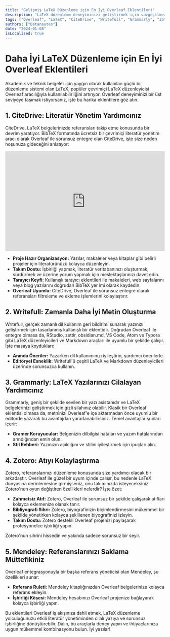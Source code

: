 ```yaml
---
title: "Gelişmiş LaTeX Düzenleme için En İyi Overleaf Eklentileri"
description: "LaTeX düzenleme deneyiminizi geliştirmek için vazgeçilmez Overleaf eklentilerini keşfedin. CiteDrive ile kapsamlı literatür yönetiminden Writefull ile incelikli yazıya kadar, iş akışınızı optimize edecek araçları öğrenin."
tags: ["Overleaf", "LaTeX", "CiteDrive", "Writefull", "Grammarly", "Zotero", "Mendeley"]
authors: ["Datanautes"]
date: "2024-01-08"
isLocalized: true
---
```


# Daha İyi LaTeX Düzenleme için En İyi Overleaf Eklentileri

Akademik ve teknik belgeler için yaygın olarak kullanılan güçlü bir düzenleme sistemi olan LaTeX, popüler çevrimiçi LaTeX düzenleyicisi Overleaf aracılığıyla kullanılabilirliğini artırıyor. Overleaf deneyiminizi bir üst seviyeye taşımak istiyorsanız, işte bu harika eklentilere göz atın.

## 1. CiteDrive: Literatür Yönetim Yardımcınız

CiteDrive, LaTeX belgelerinizde referansları takip etme konusunda bir devrim yaratıyor. BibTeX formatında ücretsiz bir çevrimiçi literatür yönetim aracı olarak Overleaf ile sorunsuz entegre olan CiteDrive, işte size neden hoşunuza gideceğini anlatıyor:

<iframe width="100%" height="315" src="https://www.youtube.com/embed/bHD94qM0vyg?si=5QCelGCRdSkYWyDk" title="YouTube video oynatıcı" frameborder="0" allow="accelerometer; autoplay; clipboard-write; encrypted-media; gyroscope; picture-in-picture; web-share" allowfullscreen></iframe>

- **Proje Hazır Organizasyon:** Yazılar, makaleler veya kitaplar gibi belirli projeler için literatürünüzü kolayca düzenleyin.
- **Takım Dostu:** İşbirliği yapmak, literatür veritabanınızı oluşturmak, sürdürmek ve üzerine yorum yapmak için meslektaşlarınızı davet edin.
- **Tarayıcı Keyfi:** Kullanışlı tarayıcı eklentileri ile makaleleri, web sayfalarını veya blog yazılarını doğrudan BibTeX yer imi olarak kaydedin.
- **Overleaf Uyumlu:** CiteDrive, Overleaf ile sorunsuz entegre olarak referansları filtreleme ve ekleme işlemlerini kolaylaştırır.

## 2. Writefull: Zamanla Daha İyi Metin Oluşturma

Writefull, gerçek zamanlı dil kullanım geri bildirimi sunarak yazınızı geliştirmek için tasarlanmış kullanışlı bir eklentidir. Doğrudan Overleaf ile entegre olmasa da, RStudio, zettlr, obsidian.md, VS Code, Atom ve Typora gibi LaTeX düzenleyicileri ve Markdown araçları ile uyumlu bir şekilde çalışır. İşte masaya koydukları:

- **Anında Öneriler:** Yazarken dil kullanımınızı iyileştirin, yardımcı önerilerle.
- **Editöryel Esneklik:** Writefull'ü çeşitli LaTeX ve Markdown düzenleyicileri üzerinde sorunsuzca kullanın.

## 3. Grammarly: LaTeX Yazılarınızı Cilalayan Yardımcınız

Grammarly, geniş bir şekilde sevilen bir yazı asistanıdır ve LaTeX belgelerinizi geliştirmek için gizli silahınız olabilir. Klasik bir Overleaf eklentisi olmasa da, metninizi Overleaf'e içe aktarmadan önce uyumlu bir editörde yazarak bu avantajdan yararlanabilirsiniz. Temel avantajlar şunları içerir:

- **Gramer Koruyucular:** Belgenizin dilbilgisi hataları ve yazım hatalarından arındığından emin olun.
- **Stil Rehberi:** Yazınızın açıklığını ve stilini iyileştirmek için ipuçları alın.

## 4. Zotero: Atıyı Kolaylaştırma

Zotero, referanslarınızı düzenleme konusunda size yardımcı olacak bir arkadaştır. Overleaf ile güzel bir uyum içinde çalışır, bu nedenle LaTeX dünyasına derinlemesine girmişseniz, onu takımınızda isteyeceksiniz. Zotero'nun oyun değiştiren özellikleri nelerdir? İşte özet:

- **Zahmetsiz Atıf:** Zotero, Overleaf ile sorunsuz bir şekilde çalışarak atıfları kolayca eklemenize olanak tanır.
- **Bibliyografi Sihri:** Zotero, biyografinizin biçimlendirmesini mükemmel bir şekilde yönetirken kolayca şekillenen biyografinizi izleyin.
- **Takım Dostu:** Zotero destekli Overleaf projenizi paylaşarak profesyonelce işbirliği yapın.

Zotero'nun sihrini hissedin ve yakında sadece sorunsuz bir seyir. 

## 5. Mendeley: Referanslarınızı Saklama Müttefikiniz

Overleaf entegrasyonuyla bir başka referans yöneticisi olan Mendeley, şu özellikleri sunar:

- **Referans Ruleti:** Mendeley kitaplığınızdan Overleaf belgelerinize kolayca referans ekleyin.
- **İşbirliği Köşesi:** Mendeley hesabınızı Overleaf projenize bağlayarak kolayca işbirliği yapın.

Bu eklentileri Overleaf iş akışınıza dahil etmek, LaTeX düzenleme yolculuğunuzu etkili literatür yönetiminden cilalı yazıya ve sorunsuz işbirliğine dönüştürebilir. Dalın, bu araçlarla deney yapın ve ihtiyaçlarınıza uygun mükemmel kombinasyonu bulun. İyi yazılar!
